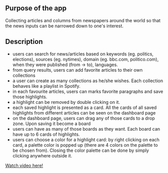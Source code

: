 ## Purpose of the app
Collecting articles and columns from newspapers around the world so that the news inputs can be narrowed down to one's interest. 
## Description
- users can search for news/articles based on keywords (eg. politics, elections), sources (eg. nytimes), domain (eg. bbc.com, politico.com), when they were published (from -> to), languages.
- from query results, users can add favorite articles to their own collections
- a user can create as many collections as he/she wishes. Each collection behaves like a playlist in Spotify.
- in each favourite articles, users can marks favorite paragraphs and save those highlights. 
- a highlight can be removed by double clicking on it.
- each saved highlight is presented as a card. All the cards of all saved highlights from different articles can be seen on the dashboard page
- on the dashboard page, users can drag any of those cards to a drop zone. Upon saving it become a board
- users can have as many of those boards as they want. Each board can have up to 6 cards of highlights.
- users can choose a color for a highlight card: by right clicking on each card, a palette color is popped up (there are 4 colors on the palette to be chosen from). Closing the color palette can be done by simply clicking anywhere outside it.  


[Watch video here!](./public/video/thu_nguyen.mov)
